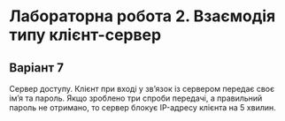 # Лабораторна робота 2. Взаємодія типу клієнт-сервер

## Варіант 7

Сервер доступу. Клієнт при вході у зв’язок із сервером передає своє ім’я та пароль. Якщо зроблено три спроби передачі, а правильний пароль не отримано, то сервер блокує IP-адресу клієнта на 5 хвилин.
